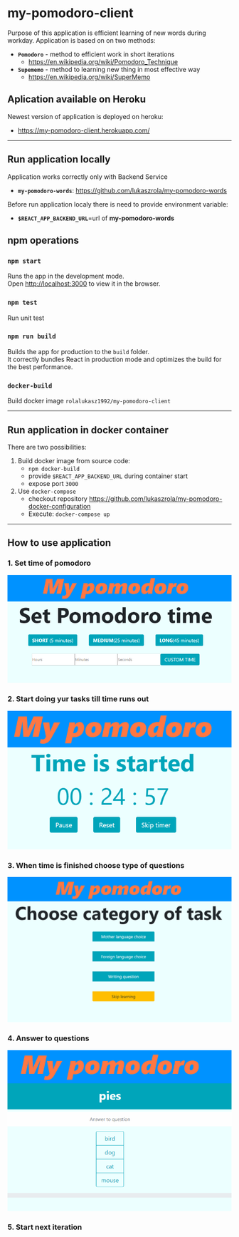 

# my-pomodoro-client

Purpose of this application is efficient learning of new words during workday. Application is based on on two methods:

* **`Pomodoro`** - method to efficient work in short iterations
  * https://en.wikipedia.org/wiki/Pomodoro_Technique
* **`Supememo`** - method to learning new thing in most effective way
  * https://en.wikipedia.org/wiki/SuperMemo

## Aplication available  on Heroku
Newest version of application is deployed on heroku:
* https://my-pomodoro-client.herokuapp.com/
---

## Run application locally
Application works correctly only with Backend Service
* **`my-pomodoro-words`**: https://github.com/lukaszrola/my-pomodoro-words

Before run application localy there is need to provide environment variable:
* **`$REACT_APP_BACKEND_URL`**=url of **my-pomodoro-words**

## npm operations
### `npm start`

Runs the app in the development mode.<br>
Open [http://localhost:3000](http://localhost:3000) to view it in the browser.

### `npm test`

Run unit test

### `npm run build`

Builds the app for production to the `build` folder.<br>
It correctly bundles React in production mode and optimizes the build for the best performance.

### `docker-build`

Build docker image `rolalukasz1992/my-pomodoro-client`

---

## Run application in docker container
There are two possibilities:
1. Build docker image from source code:
    * `npm docker-build`
    * provide `$REACT_APP_BACKEND_URL` during container start
    * expose port `3000`
2. Use `docker-compose`
    * checkout repository https://github.com/lukaszrola/my-pomodoro-docker-configuration
    * Execute: `docker-compose up`

---
## How to use application
### 1. Set time of pomodoro
![picture alt](/application-screens/TimeProvider.PNG)

### 2. Start doing yur tasks till time runs out
![picture alt](/application-screens/Timer.PNG)

### 3. When time is finished choose type of questions
![picture alt](/application-screens/CategoryChooser.PNG)

### 4. Answer to questions
![picture alt](/application-screens/Questions.PNG)

### 5. Start next iteration